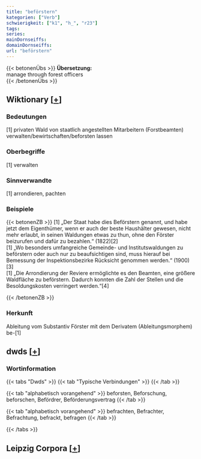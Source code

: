 ```yaml
---
title: "beförstern"
kategorien: ["Verb"]
schwierigkeit: ["k1", "h_", "r23"]
tags:
series:
mainDornseiffs:
domainDornseiffs:
url: "beförstern"
---
```


{{< betonenÜbs >}}
**Übersetzung:**  
manage through forest officers  
{{< /betonenÜbs >}}

## Wiktionary [[+](https://de.wiktionary.org/wiki/beförstern)]

### Bedeutungen
[1] privaten Wald von staatlich angestellten Mitarbeitern (Forstbeamten) verwalten/bewirtschaften/beforsten lassen  

### Oberbegriffe
[1] verwalten  

### Sinnverwandte
[1] arrondieren, pachten  

### Beispiele
{{< betonenZB >}}
[1] „Der Staat habe dies Beförstern genannt, und habe jetzt dem Eigenthümer, wenn er auch der beste Haushälter gewesen, nicht mehr erlaubt, in seinen Waldungen etwas zu thun, ohne den Förster beizurufen und dafür zu bezahlen.“ (1822)[2]  
[1] „Wo besonders umfangreiche Gemeinde- und Institutswaldungen zu beförstern oder auch nur zu beaufsichtigen sind, muss hierauf bei Bemessung der Inspektionsbezirke Rücksicht genommen werden.“ (1900)[3]  
[1] „Die Arrondierung der Reviere ermöglichte es den Beamten, eine größere Waldfläche zu beförstern. Dadurch konnten die Zahl der Stellen und die Besoldungskosten verringert werden.“[4]  

{{< /betonenZB >}}
### Herkunft
Ableitung vom Substantiv Förster mit dem Derivatem (Ableitungsmorphem) be-[1]  



## dwds [[+](https://www.dwds.de/wb/beförstern)]

### Wortinformation
{{< tabs "Dwds" >}}
{{< tab "Typische Verbindungen" >}}
{{< /tab >}}

{{< tab "alphabetisch vorangehend" >}}
beforsten, Beforschung, beforschen, Befördrer, Beförderungsvertrag
{{< /tab >}}

{{< tab "alphabetisch vorangehend" >}}
befrachten, Befrachter, Befrachtung, befrackt, befragen
{{< /tab >}}

{{< /tabs >}}

## Leipzig Corpora [[+](https://corpora.uni-leipzig.de/en/res?word=beförstern&corpusId=deu_newscrawl-public_2018)]

